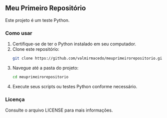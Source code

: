 ## Meu Primeiro Repositório

Este projeto é um teste Python.

### Como usar

1. Certifique-se de ter o Python instalado em seu computador.
2. Clone este repositório:
	```sh
	git clone https://github.com/valmirmacedo/meuprimeirorepositorio.git
	```
3. Navegue até a pasta do projeto:
	```sh
	cd meuprimeirorepositorio
	```
4. Execute seus scripts ou testes Python conforme necessário.

### Licença
Consulte o arquivo LICENSE para mais informações.

